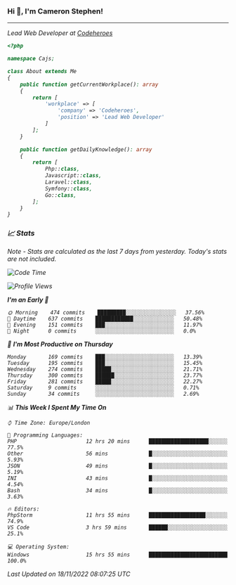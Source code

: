 ### Hi 👋, I'm Cameron Stephen!
<hr>
<p><em>Lead Web Developer at <a href="https://codeheroes.co.uk">Codeheroes</a></p>


```php
<?php

namespace Cajs;

class About extends Me
{
    public function getCurrentWorkplace(): array
    {
        return [
            'workplace' => [
                'company' => 'Codeheroes',
                'position' => 'Lead Web Developer'
            ]
        ];
    }

    public function getDailyKnowledge(): array
    {
        return [
            Php::class,
            Javascript::class,
            Laravel::class,
            Symfony::class,
            Go::class,
        ];
    }
}
```

### 📈 Stats
<p><em>Note - Stats are calculated as the last 7 days from yesterday. Today's stats are not included.</em></p>


<!--START_SECTION:waka-->
![Code Time](http://img.shields.io/badge/Code%20Time-3%2C221%20hrs%2023%20mins-blue)

![Profile Views](http://img.shields.io/badge/Profile%20Views-0-blue)

**I'm an Early 🐤** 

```text
🌞 Morning    474 commits    █████████░░░░░░░░░░░░░░░░   37.56% 
🌆 Daytime    637 commits    ████████████░░░░░░░░░░░░░   50.48% 
🌃 Evening    151 commits    ███░░░░░░░░░░░░░░░░░░░░░░   11.97% 
🌙 Night      0 commits      ░░░░░░░░░░░░░░░░░░░░░░░░░   0.0%

```
📅 **I'm Most Productive on Thursday** 

```text
Monday       169 commits    ███░░░░░░░░░░░░░░░░░░░░░░   13.39% 
Tuesday      195 commits    ███░░░░░░░░░░░░░░░░░░░░░░   15.45% 
Wednesday    274 commits    █████░░░░░░░░░░░░░░░░░░░░   21.71% 
Thursday     300 commits    ██████░░░░░░░░░░░░░░░░░░░   23.77% 
Friday       281 commits    █████░░░░░░░░░░░░░░░░░░░░   22.27% 
Saturday     9 commits      ░░░░░░░░░░░░░░░░░░░░░░░░░   0.71% 
Sunday       34 commits     ░░░░░░░░░░░░░░░░░░░░░░░░░   2.69%

```


📊 **This Week I Spent My Time On** 

```text
⌚︎ Time Zone: Europe/London

💬 Programming Languages: 
PHP                      12 hrs 20 mins      ███████████████████░░░░░░   77.5% 
Other                    56 mins             █░░░░░░░░░░░░░░░░░░░░░░░░   5.93% 
JSON                     49 mins             █░░░░░░░░░░░░░░░░░░░░░░░░   5.19% 
INI                      43 mins             █░░░░░░░░░░░░░░░░░░░░░░░░   4.54% 
Bash                     34 mins             █░░░░░░░░░░░░░░░░░░░░░░░░   3.63%

🔥 Editors: 
PhpStorm                 11 hrs 55 mins      ██████████████████░░░░░░░   74.9% 
VS Code                  3 hrs 59 mins       ██████░░░░░░░░░░░░░░░░░░░   25.1%

💻 Operating System: 
Windows                  15 hrs 55 mins      █████████████████████████   100.0%

```


 Last Updated on 18/11/2022 08:07:25 UTC
<!--END_SECTION:waka-->
